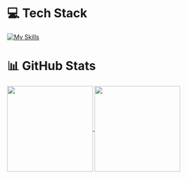 # 💻 Tech Stack
[![My Skills](https://skillicons.dev/icons?i=python,selenium,django,flask,fastapi,sklearn)](https://skillicons.dev)

# 📊 GitHub Stats

<a href="https://github.com/anuraghazra/github-readme-stats">
  <img height=200 align="center" src="https://github-readme-stats.vercel.app/api?username=bysedd&show_icons=true&theme=dark&hide_border=true&hide_rank=true&include_all_commits=true" />
</a>
<a href="https://github.com/anuraghazra/convoychat">
  <img height=200 align="center" src="https://github-readme-stats.vercel.app/api/top-langs/?username=bysedd&theme=dark&size_weight=0.5&count_weight=0.5&hide_border=true&layout=compact" />
</a>

<!-- footer -->
<!-- [![](https://visitcount.itsvg.in/api?id=bysedd&label=Profile%20Views&color=12&icon=5&pretty=true)](https://visitcount.itsvg.in) -->

<!-- Proudly created with GPRM ( https://gprm.itsvg.in ) -->
